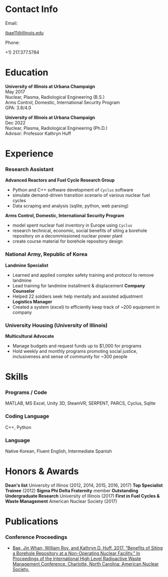 # Contact Info

Email:

<jbae11@illinois.edu>

Phone:

+1) 217.377.5784

# Education
**University of Illinois at Urbana Champaign**  
May 2017  
Nuclear, Plasma, Radiological Engineering (B.S.)  
Arms Control, Domestic, International Security Program  
GPA: 3.8/4.0

**University of Illinois at Urbana Champaign**  
Dec 2022  
Nuclear, Plasma, Radiological Engineering (Ph.D.)  
Advisor: Professor Kathryn Huff


# Experience

### Research Assistant

**Advanced Reactors and Fuel Cycle Research Group**
 - Python and C++ software development of `Cyclus` software
 - simulate demand-driven transition scenario of various nuclear fuel cycles
 - Data scraping and analysis (sqlite, python, web parsing)

**Arms Control, Domestic, International Security Program**
 - model spent nuclear fuel inventory in Europe using `Cyclus`
 - research technical, economic, social benefits of siting a borehole repository on a decommissioned nuclear power plant
 - create course material for borehole repository design

### National Army, Republic of Korea

**Landmine Specialist**
 - Learned and applied complex safety training and protocol to remove landmine
 - Lead training for landmine installment & displacement
**Company Counselor**
 - Helped 22 soldiers seek help mentally and assisted adjustment
**Logistics Manager**
 - Created a system (excel) to efficiently keep track of ~200 equipment in company

### University Housing (University of Illinois)
**Multicultural Advocate**
 - Manage budgets and request funds up to $1,000 for programs
 - Hold weekly and monthly programs promoting social justice, inclusiveness and sense of community for ~300 people

# Skills

### Programs / Code
MATLAB, MS Excel, Unity 3D, SteamVR, SERPENT, PARCS, Cyclus, Sqlite

### Coding Language
C++, Python

### Language
Native Korean, Fluent English, Intermediate Spanish

# Honors & Awards

**Dean's list** University of Illinos (2012, 2014, 2015, 2016, 2017)
**Top Specialist Trainee** (2012)
**Sigma Phi Delta Fraternity** member
**Outstanding Undergraduate Research** University of Illinois (2017)
**First in Fuel Cycles & Waste Management** American Nuclear Society (2017)

# Publications

### Conference Proceedings
 - [Bae, Jin Whan, William Roy, and Kathryn D. Huff. 2017. “Benefits of Siting a Borehole Repository at a Non-Operating Nuclear Facility.” In Proceedings of the International High Level Radioactive Waste Management Conference. Charlotte, North Carolina: American Nuclear Society.](http://arfc.npre.illinois.edu/papers/bae_benefits_2017.pdf)
